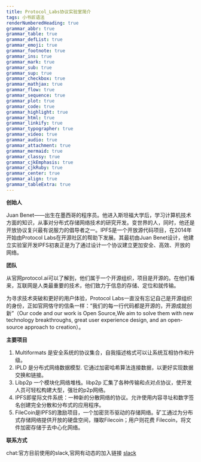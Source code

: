```yaml
---
title: Protocol_Labs协议实验室简介
tags: 小书匠语法
renderNumberedHeading: true
grammar_abbr: true
grammar_table: true
grammar_defList: true
grammar_emoji: true
grammar_footnote: true
grammar_ins: true
grammar_mark: true
grammar_sub: true
grammar_sup: true
grammar_checkbox: true
grammar_mathjax: true
grammar_flow: true
grammar_sequence: true
grammar_plot: true
grammar_code: true
grammar_highlight: true
grammar_html: true
grammar_linkify: true
grammar_typographer: true
grammar_video: true
grammar_audio: true
grammar_attachment: true
grammar_mermaid: true
grammar_classy: true
grammar_cjkEmphasis: true
grammar_cjkRuby: true
grammar_center: true
grammar_align: true
grammar_tableExtra: true
---
```


**创始人**

Juan Benet——出生在墨西哥的程序员。他进入斯坦福大学后，学习计算机技术方面的知识，从事对分布式存储网络技术的研究开发。变世界的人，同时，他还是开放协议复兴最有说服力的倡导者之一。IPFS是一个开放源代码项目，在2014年开始由Protocol Labs在开源社区的帮助下发展。其最初由Juan Benet设计，他建立实验室开发IPFS初衷正是为了通过设计一个协议建立更加安全、高效、开放的网络。

**团队**

从官网protocol.ai可以了解到，他们属于一个开源组织，项目是开源的。在他们看来，互联网是人类最重要的技术，他们致力于信息的存储、定位和就传输。

为寻求技术突破和更好的用户体验，Protocol Labs一直没有忘记自己是开源组织的身份，正如官网恪守的信条一样：“我们的每一行代码都是开源的，开源成就创新”（Our code and our work is Open Source,We aim to solve them with new technology breakthroughs, great user experience design, and an open-source approach to creation）。

**主要项目**

1. Multiformats 是安全系统的协议集合，自我描述格式可以让系统互相协作和升级。
2. IPLD 是分布式网络数据模型. 它通过加密哈希算法连接数据，以更好实现数据交换和链接。
3. Libp2p 一个模块化网络堆栈。libp2p 汇集了各种传输和点对点协议，使开发人员可轻松构建大型，强壮的p2p网络。
4. IPFS即星际文件系统：一种新的分散网络的协议。允许使用内容寻址和数字签名创建完全分散和分布式的应用程序。
5. FileCoin是IPFS的激励项目，一个加密货币驱动的存储网络。矿工通过为分布式存储网络提供开放的硬盘空间，赚取Filecoin；用户则花费 Filecoin，将文件加密存储于去中心化网络。

**联系方式**

chat:官方目前使用的slack,官网有动态的加入链接 [slack](https://filecoin.io/slack/)
